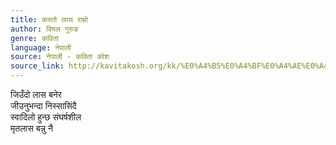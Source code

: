 ```yaml
---
title: कस्तो लास राम्रो
author: विमल गुरुङ
genre: कविता
language: नेपाली
source: नेपाली - कविता कोश
source_link: http://kavitakosh.org/kk/%E0%A4%B5%E0%A4%BF%E0%A4%AE%E0%A4%B2_%E0%A4%97%E0%A5%81%E0%A4%B0%E0%A5%81%E0%A4%99
---
```


जिउँदो लास बनेर  
जीउनुभन्दा निस्सासिंदै  
स्वादिलो हुन्छ संघर्षशील  
मृतलास बन्नु नै
